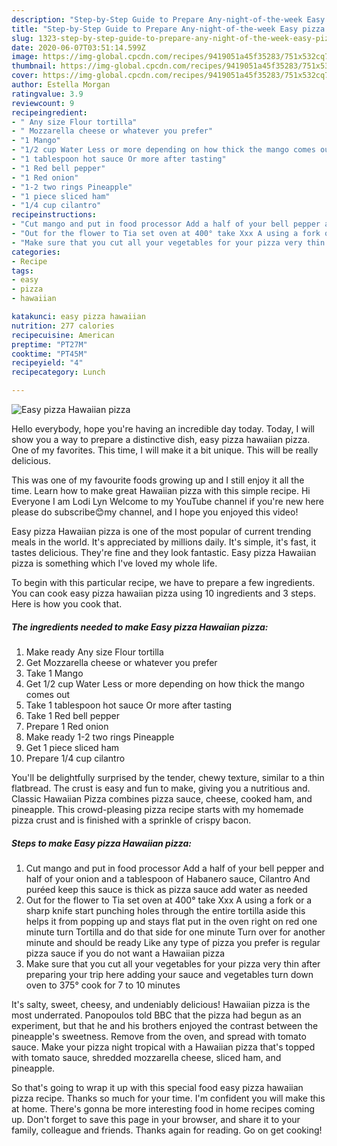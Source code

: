 ```yaml
---
description: "Step-by-Step Guide to Prepare Any-night-of-the-week Easy pizza Hawaiian pizza"
title: "Step-by-Step Guide to Prepare Any-night-of-the-week Easy pizza Hawaiian pizza"
slug: 1323-step-by-step-guide-to-prepare-any-night-of-the-week-easy-pizza-hawaiian-pizza
date: 2020-06-07T03:51:14.599Z
image: https://img-global.cpcdn.com/recipes/9419051a45f35283/751x532cq70/easy-pizza-hawaiian-pizza-recipe-main-photo.jpg
thumbnail: https://img-global.cpcdn.com/recipes/9419051a45f35283/751x532cq70/easy-pizza-hawaiian-pizza-recipe-main-photo.jpg
cover: https://img-global.cpcdn.com/recipes/9419051a45f35283/751x532cq70/easy-pizza-hawaiian-pizza-recipe-main-photo.jpg
author: Estella Morgan
ratingvalue: 3.9
reviewcount: 9
recipeingredient:
- " Any size Flour tortilla"
- " Mozzarella cheese or whatever you prefer"
- "1 Mango"
- "1/2 cup Water Less or more depending on how thick the mango comes out"
- "1 tablespoon hot sauce Or more after tasting"
- "1 Red bell pepper"
- "1 Red onion"
- "1-2 two rings Pineapple"
- "1 piece sliced ham"
- "1/4 cup cilantro"
recipeinstructions:
- "Cut mango and put in food processor Add a half of your bell pepper and half of your onion and a tablespoon of Habanero sauce, Cilantro And puréed keep this sauce is thick as pizza sauce add water as needed"
- "Out for the flower to Tia set oven at 400° take Xxx A using a fork or a sharp knife start punching holes through the entire tortilla aside this helps it from popping up and stays flat put in the oven right on red one minute turn Tortilla and do that side for one minute Turn over for another minute and should be ready Like any type of pizza you prefer is regular pizza sauce if you do not want a Hawaiian pizza"
- "Make sure that you cut all your vegetables for your pizza very thin after preparing your trip here adding your sauce and vegetables turn down oven to 375° cook for 7 to 10 minutes"
categories:
- Recipe
tags:
- easy
- pizza
- hawaiian

katakunci: easy pizza hawaiian 
nutrition: 277 calories
recipecuisine: American
preptime: "PT27M"
cooktime: "PT45M"
recipeyield: "4"
recipecategory: Lunch

---
```



![Easy pizza Hawaiian pizza](https://img-global.cpcdn.com/recipes/9419051a45f35283/751x532cq70/easy-pizza-hawaiian-pizza-recipe-main-photo.jpg)

Hello everybody, hope you're having an incredible day today. Today, I will show you a way to prepare a distinctive dish, easy pizza hawaiian pizza. One of my favorites. This time, I will make it a bit unique. This will be really delicious.

This was one of my favourite foods growing up and I still enjoy it all the time. Learn how to make great Hawaiian pizza with this simple recipe. Hi Everyone I am Lodi Lyn Welcome to my YouTube channel if you&#39;re new here please do subscribe😊my channel, and I hope you enjoyed this video!

Easy pizza Hawaiian pizza is one of the most popular of current trending meals in the world. It's appreciated by millions daily. It's simple, it's fast, it tastes delicious. They're fine and they look fantastic. Easy pizza Hawaiian pizza is something which I've loved my whole life.


To begin with this particular recipe, we have to prepare a few ingredients. You can cook easy pizza hawaiian pizza using 10 ingredients and 3 steps. Here is how you cook that.

<!--inarticleads1-->

##### The ingredients needed to make Easy pizza Hawaiian pizza:

1. Make ready  Any size Flour tortilla
1. Get  Mozzarella cheese or whatever you prefer
1. Take 1 Mango
1. Get 1/2 cup Water Less or more depending on how thick the mango comes out
1. Take 1 tablespoon hot sauce Or more after tasting
1. Take 1 Red bell pepper
1. Prepare 1 Red onion
1. Make ready 1-2 two rings Pineapple
1. Get 1 piece sliced ham
1. Prepare 1/4 cup cilantro


You&#39;ll be delightfully surprised by the tender, chewy texture, similar to a thin flatbread. The crust is easy and fun to make, giving you a nutritious and. Classic Hawaiian Pizza combines pizza sauce, cheese, cooked ham, and pineapple. This crowd-pleasing pizza recipe starts with my homemade pizza crust and is finished with a sprinkle of crispy bacon. 

<!--inarticleads2-->

##### Steps to make Easy pizza Hawaiian pizza:

1. Cut mango and put in food processor Add a half of your bell pepper and half of your onion and a tablespoon of Habanero sauce, Cilantro And puréed keep this sauce is thick as pizza sauce add water as needed
1. Out for the flower to Tia set oven at 400° take Xxx A using a fork or a sharp knife start punching holes through the entire tortilla aside this helps it from popping up and stays flat put in the oven right on red one minute turn Tortilla and do that side for one minute Turn over for another minute and should be ready Like any type of pizza you prefer is regular pizza sauce if you do not want a Hawaiian pizza
1. Make sure that you cut all your vegetables for your pizza very thin after preparing your trip here adding your sauce and vegetables turn down oven to 375° cook for 7 to 10 minutes


It&#39;s salty, sweet, cheesy, and undeniably delicious! Hawaiian pizza is the most underrated. Panopoulos told BBC that the pizza had begun as an experiment, but that he and his brothers enjoyed the contrast between the pineapple&#39;s sweetness. Remove from the oven, and spread with tomato sauce. Make your pizza night tropical with a Hawaiian pizza that&#39;s topped with tomato sauce, shredded mozzarella cheese, sliced ham, and pineapple. 

So that's going to wrap it up with this special food easy pizza hawaiian pizza recipe. Thanks so much for your time. I'm confident you will make this at home. There's gonna be more interesting food in home recipes coming up. Don't forget to save this page in your browser, and share it to your family, colleague and friends. Thanks again for reading. Go on get cooking!
